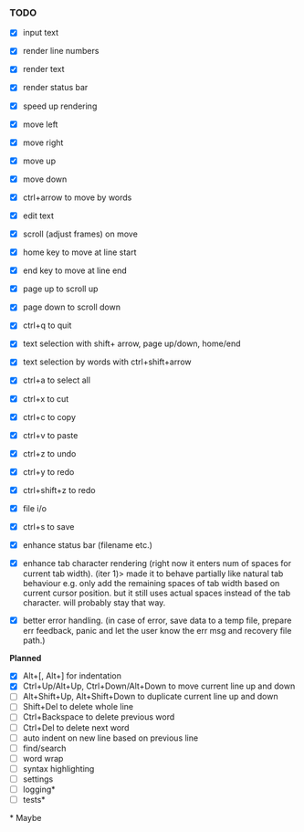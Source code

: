 ### TODO
- [x] input text
- [x] render line numbers
- [x] render text
- [x] render status bar
- [x] speed up rendering
- [x] move left
- [x] move right
- [x] move up
- [x] move down
- [x] ctrl+arrow to move by words
- [x] edit text
- [x] scroll (adjust frames) on move
- [x] home key to move at line start
- [x] end key to move at line end
- [x] page up to scroll up
- [x] page down to scroll down
- [x] ctrl+q to quit
- [x] text selection with shift+ arrow, page up/down, home/end
- [x] text selection by words with ctrl+shift+arrow
- [x] ctrl+a to select all
- [x] ctrl+x to cut
- [x] ctrl+c to copy
- [x] ctrl+v to paste
- [x] ctrl+z to undo
- [x] ctrl+y to redo
- [x] ctrl+shift+z to redo
- [x] file i/o
- [x] ctrl+s to save
- [x] enhance status bar (filename etc.)
- [x] enhance tab character rendering (right now it enters num of spaces for current tab width). (iter 1)> made it to behave partially like natural tab behaviour e.g. only add the remaining spaces of tab width based on current cursor position. but it still uses actual spaces instead of the tab character. will probably stay that way.
- [x] better error handling. (in case of error, save data to a temp file, prepare err feedback, panic and let the user know the err msg and recovery file path.)


**Planned**
- [x] Alt+[, Alt+] for indentation
- [x] Ctrl+Up/Alt+Up, Ctrl+Down/Alt+Down to move current line up and down
- [ ] Alt+Shift+Up, Alt+Shift+Down to duplicate current line up and down
- [ ] Shift+Del to delete whole line
- [ ] Ctrl+Backspace to delete previous word
- [ ] Ctrl+Del to delete next word
- [ ] auto indent on new line based on previous line
- [ ] find/search
- [ ] word wrap
- [ ] syntax highlighting
- [ ] settings
- [ ] logging*
- [ ] tests*

\* Maybe
